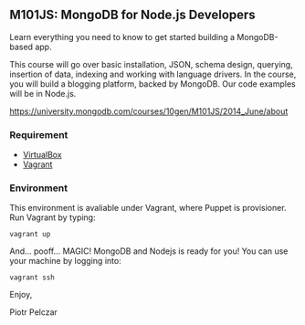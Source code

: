 ## M101JS: MongoDB for Node.js Developers

Learn everything you need to know to get started building a MongoDB-based app.

This course will go over basic installation, JSON, schema design, querying, insertion of data, indexing and working with language drivers. In the course, you will build a blogging platform, backed by MongoDB. Our code examples will be in Node.js.

https://university.mongodb.com/courses/10gen/M101JS/2014_June/about

### Requirement

* [VirtualBox](https://www.virtualbox.org/)
* [Vagrant](http://www.vagrantup.com/)

### Environment

This environment is avaliable under Vagrant, where Puppet is provisioner. Run Vagrant by typing:

```
vagrant up
```

And... pooff... MAGIC! MongoDB and Nodejs is ready for you! You can use your machine by logging into:

```
vagrant ssh
```

Enjoy,

Piotr Pelczar
